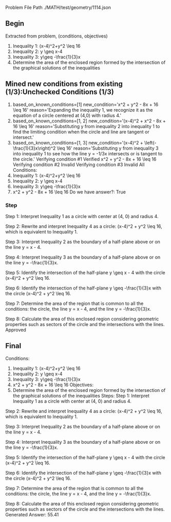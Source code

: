 Problem File Path
./MATH/test/geometry/1114.json
## Begin
Extracted from problem, (conditions, objectives)
1. Inequality 1: (x-4)^2+y^2 \leq 16
2. Inequality 2: y \geq x-4
3. Inequality 3: y\geq -\frac{1}{3}x
1. Determine the area of the enclosed region formed by the intersection of the graphical solutions of the inequalities
## Mined new conditions from existing (1/3):Unchecked Conditions (1/3)
1. based_on_known_conditions=[1] new_condition='x^2 + y^2 - 8x + 16 \\leq 16' reason='Expanding the inequality 1, we recognize it as the equation of a circle centered at (4,0) with radius 4.'
2. based_on_known_conditions=[1, 2] new_condition='(x-4)^2 + x^2 - 8x + 16 \\leq 16' reason='Substituting y from inequality 2 into inequality 1 to find the limiting condition when the circle and line are tangent or intersect.'
3. based_on_known_conditions=[1, 3] new_condition='(x-4)^2 + \\left(-\\frac{1}{3}x\\right)^2 \\leq 16' reason='Substituting y from inequality 3 into inequality 1 to see how the line y = -1/3x intersects or is tangent to the circle.'
Verifying condition #1
Verified
x^2 + y^2 - 8x + 16 \leq 16
Verifying condition #2
Invalid
Verifying condition #3
Invalid
All Conditions: 
1. Inequality 1: (x-4)^2+y^2 \leq 16
2. Inequality 2: y \geq x-4
3. Inequality 3: y\geq -\frac{1}{3}x
4. x^2 + y^2 - 8x + 16 \leq 16
Do we have answer?: True
### Step
Step 1:
Interpret Inequality 1 as a circle with center at (4, 0) and radius 4.

Step 2:
Rewrite and interpret Inequality 4 as a circle: (x-4)^2 + y^2 \leq 16, which is equivalent to Inequality 1.

Step 3:
Interpret Inequality 2 as the boundary of a half-plane above or on the line y = x - 4.

Step 4:
Interpret Inequality 3 as the boundary of a half-plane above or on the line y = -\frac{1}{3}x.

Step 5:
Identify the intersection of the half-plane y \geq x - 4 with the circle (x-4)^2 + y^2 \leq 16.

Step 6:
Identify the intersection of the half-plane y \geq -\frac{1}{3}x with the circle (x-4)^2 + y^2 \leq 16.

Step 7:
Determine the area of the region that is common to all the conditions: the circle, the line y = x - 4, and the line y = -\frac{1}{3}x.

Step 8:
Calculate the area of this enclosed region considering geometric properties such as sectors of the circle and the intersections with the lines.
Approved
## Final
Conditions:
1. Inequality 1: (x-4)^2+y^2 \leq 16
2. Inequality 2: y \geq x-4
3. Inequality 3: y\geq -\frac{1}{3}x
4. x^2 + y^2 - 8x + 16 \leq 16
Objectives:
1. Determine the area of the enclosed region formed by the intersection of the graphical solutions of the inequalities
Steps:
Step 1:
Interpret Inequality 1 as a circle with center at (4, 0) and radius 4.

Step 2:
Rewrite and interpret Inequality 4 as a circle: (x-4)^2 + y^2 \leq 16, which is equivalent to Inequality 1.

Step 3:
Interpret Inequality 2 as the boundary of a half-plane above or on the line y = x - 4.

Step 4:
Interpret Inequality 3 as the boundary of a half-plane above or on the line y = -\frac{1}{3}x.

Step 5:
Identify the intersection of the half-plane y \geq x - 4 with the circle (x-4)^2 + y^2 \leq 16.

Step 6:
Identify the intersection of the half-plane y \geq -\frac{1}{3}x with the circle (x-4)^2 + y^2 \leq 16.

Step 7:
Determine the area of the region that is common to all the conditions: the circle, the line y = x - 4, and the line y = -\frac{1}{3}x.

Step 8:
Calculate the area of this enclosed region considering geometric properties such as sectors of the circle and the intersections with the lines.
Generated Answer: 
55.41